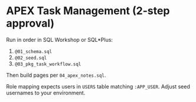 # APEX Task Management (2-step approval)

Run in order in SQL Workshop or SQL*Plus:

1. `@01_schema.sql`
2. `@02_seed.sql`
3. `@03_pkg_task_workflow.sql`

Then build pages per `04_apex_notes.sql`.

Role mapping expects users in `USERS` table matching `:APP_USER`. Adjust seed usernames to your environment.
